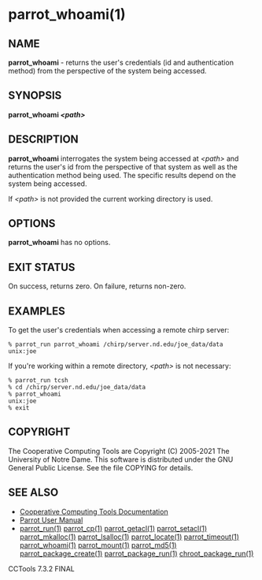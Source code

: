 






















# parrot_whoami(1)

## NAME
**parrot_whoami** - returns the user's credentials (id and authentication method) from the perspective of the system being accessed.

## SYNOPSIS
**parrot_whoami _&lt;path&gt;_**

## DESCRIPTION

**parrot_whoami** interrogates the system being accessed at _&lt;path&gt;_ and returns the user's id
from the perspective of that system as well as the authentication method being used.  The specific
results depend on the system being accessed.

If _&lt;path&gt;_ is not provided the current working directory is used.

## OPTIONS

**parrot_whoami** has no options.

## EXIT STATUS
On success, returns zero.  On failure, returns non-zero.

## EXAMPLES

To get the user's credentials when accessing a remote chirp server:
```
% parrot_run parrot_whoami /chirp/server.nd.edu/joe_data/data
unix:joe
```

If you're working within a remote directory, _&lt;path&gt;_ is not necessary:
```
% parrot_run tcsh
% cd /chirp/server.nd.edu/joe_data/data
% parrot_whoami
unix:joe
% exit
```

## COPYRIGHT

The Cooperative Computing Tools are Copyright (C) 2005-2021 The University of Notre Dame.  This software is distributed under the GNU General Public License.  See the file COPYING for details.

## SEE ALSO


- [Cooperative Computing Tools Documentation]("../index.html")
- [Parrot User Manual]("../parrot.html")
- [parrot_run(1)](parrot_run.md) [parrot_cp(1)](parrot_cp.md) [parrot_getacl(1)](parrot_getacl.md)  [parrot_setacl(1)](parrot_setacl.md)  [parrot_mkalloc(1)](parrot_mkalloc.md)  [parrot_lsalloc(1)](parrot_lsalloc.md)  [parrot_locate(1)](parrot_locate.md)  [parrot_timeout(1)](parrot_timeout.md)  [parrot_whoami(1)](parrot_whoami.md)  [parrot_mount(1)](parrot_mount.md)  [parrot_md5(1)](parrot_md5.md)  [parrot_package_create(1)](parrot_package_create.md)  [parrot_package_run(1)](parrot_package_run.md)  [chroot_package_run(1)](chroot_package_run.md)


CCTools 7.3.2 FINAL
